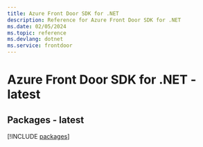 ```yaml
---
title: Azure Front Door SDK for .NET
description: Reference for Azure Front Door SDK for .NET
ms.date: 02/05/2024
ms.topic: reference
ms.devlang: dotnet
ms.service: frontdoor
---
```

# Azure Front Door SDK for .NET - latest
## Packages - latest
[!INCLUDE [packages](front-door-index.md)]